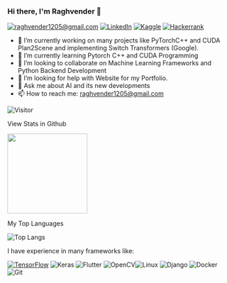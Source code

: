 ### Hi there, I'm Raghvender 👋
<a href="mailto:raghvender1205@gmail.com">![raghvender1205@gmail.com](https://img.shields.io/badge/Gmail-D14836?style=for-the-badge&logo=gmail&logoColor=white)</a> <a href="https://www.linkedin.com/in/raghvender-changotra">![LinkedIn](https://img.shields.io/badge/LinkedIn-0077B5?style=for-the-badge&logo=linkedin&logoColor=white)</a> <a href="https://www.kaggle.com/raghvender/account">![Kaggle](https://img.shields.io/badge/Kaggle-20BEFF?style=for-the-badge&logo=Kaggle&logoColor=white)</a> <a href="https://www.hackerrank.com/Raghvender">![Hackerrank](https://img.shields.io/badge/-Hackerrank-2EC866?style=for-the-badge&logo=HackerRank&logoColor=white)</a>


- 🔭 I’m currently working on many projects like PyTorchC++ and CUDA Plan2Scene and implementing Switch Transformers (Google). 
- 🌱 I’m currently learning Pytorch C++ and CUDA Programming
- 👯 I’m looking to collaborate on Machine Learning Frameworks and Python Backend Development
- 🤔 I’m looking for help with Website for my Portfolio.
- 💬 Ask me about AI and its new developments
- 📫 How to reach me: raghvender1205@gmail.com

![Visitor](https://visitor-badge.laobi.icu/badge?page_id=Raghvender1205.Raghvender1205)

View Stats in Github

<img height="180em" src="https://github-readme-stats.vercel.app/api?username=Raghvender1205&show_icons=true&hide_border=true&&count_private=true&include_all_commits=true" />

My Top Languages

![Top Langs](https://github-readme-stats.vercel.app/api/top-langs/?username=Raghvender1205&layout=compact)

I have experience in many frameworks like:

<a href="https://www.tensorflow.org/">![TensorFlow](https://img.shields.io/badge/TensorFlow-FF6F00?style=for-the-badge&logo=TensorFlow&logoColor=white)</a> <a>![Keras](https://img.shields.io/badge/Keras-D00000?style=for-the-badge&logo=Keras&logoColor=white)</a> <a>![Flutter](https://img.shields.io/badge/Flutter-02569B?style=for-the-badge&logo=flutter&logoColor=white)</a> <a>![OpenCV](https://img.shields.io/badge/OpenCV-27338e?style=for-the-badge&logo=OpenCV&logoColor=white)</a><a>![Linux](https://img.shields.io/badge/Linux-FCC624?style=for-the-badge&logo=linux&logoColor=black)</a> <a>![Django](https://img.shields.io/badge/Django-092E20?style=for-the-badge&logo=django&logoColor=white)</a> <a>![Docker](https://img.shields.io/badge/Docker-2CA5E0?style=for-the-badge&logo=docker&logoColor=white)</a> <a>![Git](https://img.shields.io/badge/Git-F05032?style=for-the-badge&logo=git&logoColor=white)</a>
